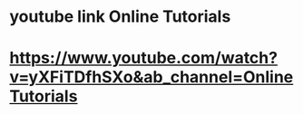 # youtube link Online Tutorials
# https://www.youtube.com/watch?v=yXFiTDfhSXo&ab_channel=OnlineTutorials